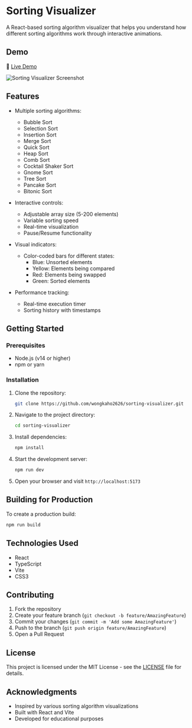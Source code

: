 # Sorting Visualizer

A React-based sorting algorithm visualizer that helps you understand how different sorting algorithms work through interactive animations.

## Demo

🔗 [Live Demo](https://wongkaho2626.github.io/sorting-visualizer/)

![Sorting Visualizer Screenshot](screenshots/sorting-visualizer.png)

## Features

- Multiple sorting algorithms:
  - Bubble Sort
  - Selection Sort
  - Insertion Sort
  - Merge Sort
  - Quick Sort
  - Heap Sort
  - Comb Sort
  - Cocktail Shaker Sort
  - Gnome Sort
  - Tree Sort
  - Pancake Sort
  - Bitonic Sort

- Interactive controls:
  - Adjustable array size (5-200 elements)
  - Variable sorting speed
  - Real-time visualization
  - Pause/Resume functionality

- Visual indicators:
  - Color-coded bars for different states:
    - Blue: Unsorted elements
    - Yellow: Elements being compared
    - Red: Elements being swapped
    - Green: Sorted elements

- Performance tracking:
  - Real-time execution timer
  - Sorting history with timestamps

## Getting Started

### Prerequisites

- Node.js (v14 or higher)
- npm or yarn

### Installation

1. Clone the repository:
   ```bash
   git clone https://github.com/wongkaho2626/sorting-visualizer.git
   ```

2. Navigate to the project directory:
   ```bash
   cd sorting-visualizer
   ```

3. Install dependencies:
   ```bash
   npm install
   ```

4. Start the development server:
   ```bash
   npm run dev
   ```

5. Open your browser and visit `http://localhost:5173`

## Building for Production

To create a production build:

```bash
npm run build
```

## Technologies Used

- React
- TypeScript
- Vite
- CSS3

## Contributing

1. Fork the repository
2. Create your feature branch (`git checkout -b feature/AmazingFeature`)
3. Commit your changes (`git commit -m 'Add some AmazingFeature'`)
4. Push to the branch (`git push origin feature/AmazingFeature`)
5. Open a Pull Request

## License

This project is licensed under the MIT License - see the [LICENSE](LICENSE) file for details.

## Acknowledgments
- Inspired by various sorting algorithm visualizations
- Built with React and Vite
- Developed for educational purposes
